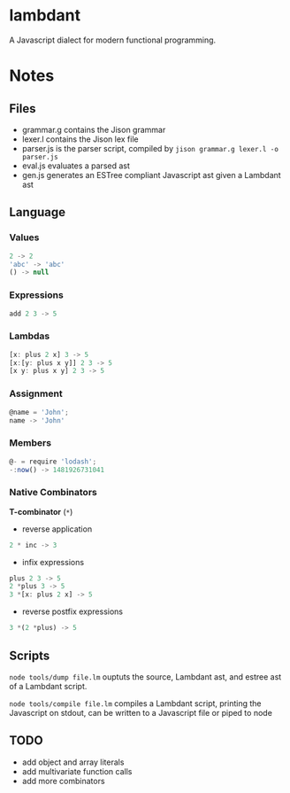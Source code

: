 # lambdant
A Javascript dialect for modern functional programming.

# Notes

## Files

- grammar.g contains the Jison grammar
- lexer.l contains the Jison lex file
- parser.js is the parser script, compiled by `jison grammar.g lexer.l -o parser.js`
- eval.js evaluates a parsed ast
- gen.js generates an ESTree compliant Javascript ast given a Lambdant ast

## Language

### Values
```js
2 -> 2
'abc' -> 'abc'
() -> null
```

### Expressions
```js
add 2 3 -> 5
```

### Lambdas
```js
[x: plus 2 x] 3 -> 5
[x:[y: plus x y]] 2 3 -> 5
[x y: plus x y] 2 3 -> 5
```

### Assignment
```js
@name = 'John';
name -> 'John'
```

### Members
```js
@- = require 'lodash';
-:now() -> 1481926731041
```

### Native Combinators

**T-combinator** (`*`)
- reverse application
```js
2 * inc -> 3
```

- infix expressions
```js
plus 2 3 -> 5
2 *plus 3 -> 5
3 *[x: plus 2 x] -> 5
```

- reverse postfix expressions
```js
3 *(2 *plus) -> 5
```

## Scripts

`node tools/dump file.lm` ouptuts the source, Lambdant ast, and estree ast of a Lambdant script.

`node tools/compile file.lm` compiles a Lambdant script, printing the Javascript on stdout, can be written to a Javascript file or piped to node

## TODO
- add object and array literals
- add multivariate function calls
- add more combinators
